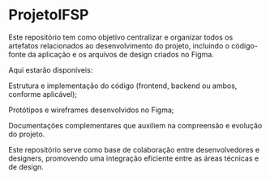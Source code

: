 # ProjetoIFSP

Este repositório tem como objetivo centralizar e organizar todos os artefatos relacionados ao desenvolvimento do projeto, incluindo o código-fonte da aplicação e os arquivos de design criados no Figma.

Aqui estarão disponíveis:

Estrutura e implementação do código (frontend, backend ou ambos, conforme aplicável);

Protótipos e wireframes desenvolvidos no Figma;

Documentações complementares que auxiliem na compreensão e evolução do projeto.

Este repositório serve como base de colaboração entre desenvolvedores e designers, promovendo uma integração eficiente entre as áreas técnicas e de design.
